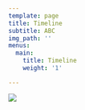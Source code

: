 ```yaml
---
template: page
title: Timeline
subtitle: ABC
img_path: ''
menus:
  main:
    title: Timeline
    weight: '1'

---
```

![](/images/Online-Superman-Backgrounds-Hd-620x349.jpg)